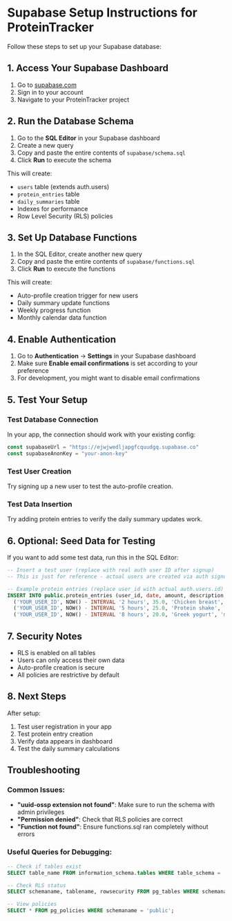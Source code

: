 # Supabase Setup Instructions for ProteinTracker

Follow these steps to set up your Supabase database:

## 1. Access Your Supabase Dashboard

1. Go to [supabase.com](https://supabase.com)
2. Sign in to your account
3. Navigate to your ProteinTracker project

## 2. Run the Database Schema

1. Go to the **SQL Editor** in your Supabase dashboard
2. Create a new query
3. Copy and paste the entire contents of `supabase/schema.sql`
4. Click **Run** to execute the schema

This will create:
- `users` table (extends auth.users)
- `protein_entries` table
- `daily_summaries` table
- Indexes for performance
- Row Level Security (RLS) policies

## 3. Set Up Database Functions

1. In the SQL Editor, create another new query
2. Copy and paste the entire contents of `supabase/functions.sql`
3. Click **Run** to execute the functions

This will create:
- Auto-profile creation trigger for new users
- Daily summary update functions
- Weekly progress function
- Monthly calendar data function

## 4. Enable Authentication

1. Go to **Authentication** → **Settings** in your Supabase dashboard
2. Make sure **Enable email confirmations** is set according to your preference
3. For development, you might want to disable email confirmations

## 5. Test Your Setup

### Test Database Connection
In your app, the connection should work with your existing config:
```typescript
const supabaseUrl = "https://ejwjwedljapgfcquudgq.supabase.co"
const supabaseAnonKey = "your-anon-key"
```

### Test User Creation
Try signing up a new user to test the auto-profile creation.

### Test Data Insertion
Try adding protein entries to verify the daily summary updates work.

## 6. Optional: Seed Data for Testing

If you want to add some test data, run this in the SQL Editor:

```sql
-- Insert a test user (replace with real auth user ID after signup)
-- This is just for reference - actual users are created via auth signup

-- Example protein entries (replace user_id with actual auth.users.id)
INSERT INTO public.protein_entries (user_id, date, amount, description, source) VALUES
  ('YOUR_USER_ID', NOW() - INTERVAL '2 hours', 35.0, 'Chicken breast', 'voice'),
  ('YOUR_USER_ID', NOW() - INTERVAL '5 hours', 25.0, 'Protein shake', 'voice'),
  ('YOUR_USER_ID', NOW() - INTERVAL '8 hours', 20.0, 'Greek yogurt', 'manual');
```

## 7. Security Notes

- RLS is enabled on all tables
- Users can only access their own data
- Auto-profile creation is secure
- All policies are restrictive by default

## 8. Next Steps

After setup:
1. Test user registration in your app
2. Test protein entry creation
3. Verify data appears in dashboard
4. Test the daily summary calculations

## Troubleshooting

### Common Issues:
- **"uuid-ossp extension not found"**: Make sure to run the schema with admin privileges
- **"Permission denied"**: Check that RLS policies are correct
- **"Function not found"**: Ensure functions.sql ran completely without errors

### Useful Queries for Debugging:
```sql
-- Check if tables exist
SELECT table_name FROM information_schema.tables WHERE table_schema = 'public';

-- Check RLS status
SELECT schemaname, tablename, rowsecurity FROM pg_tables WHERE schemaname = 'public';

-- View policies
SELECT * FROM pg_policies WHERE schemaname = 'public';
```